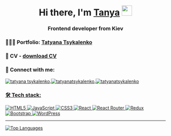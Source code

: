 <h1 align="center">Hi there, I'm <a href="http://selista.zzz.com.ua/" target="_blank">Tanya</a> 
<img src="https://github.com/blackcater/blackcater/raw/main/images/Hi.gif" height="32"/></h1>
<h3 align="center">Frontend developer from Kiev</h3>

### 👩🏻‍💻 Portfolio: [Tatyana Tsykalenko](http://selista.zzz.com.ua/)

### 📄 CV - [download CV](https://drive.google.com/drive/folders/1dn8v_zrt3GlnGE7YTIQZjw7c4Uqb961M?usp=sharing)

### 🤝 Connect with me:
<p align="left">
<a href="mailto:tsykalenko.t@gmail.com" target="blank"><img align="center" src="https://img.shields.io/badge/Gmail-D14836?style=for-the-badge&logo=gmail&logoColor=white&link=mailto:tsykalenko.t@gmail.com" alt="tatyana tsykalenko"  />
<a href="https://www.linkedin.com/in/tanya-tsykalenko-3830372b1/" target="blank"><img align="center" src="https://img.shields.io/badge/LinkedIn-0077B5?style=for-the-badge&logo=linkedin&logoColor=white" alt="tatyanatsykalenko" />
<a href="https://t.me/Tanya_Tsy" target="blank"><img align="center" src="https://img.shields.io/badge/Telegram-2CA5E0?style=for-the-badge&logo=telegram&logoColor=white" alt="tatyanatsykalenko" />
</p>

<h3 align="left">🛠 Tech stack:</h3>

![HTML5](https://img.shields.io/badge/html5-%23E34F26.svg?style=for-the-badge&logo=html5&logoColor=white) ![JavaScript](https://img.shields.io/badge/javascript-%23323330.svg?style=for-the-badge&logo=javascript&logoColor=%23F7DF1E) ![CSS3](https://img.shields.io/badge/css3-%231572B6.svg?style=for-the-badge&logo=css3&logoColor=white) ![React](https://img.shields.io/badge/react-%2320232a.svg?style=for-the-badge&logo=react&logoColor=%2361DAFB) ![React Router](https://img.shields.io/badge/React_Router-CA4245?style=for-the-badge&logo=react-router&logoColor=white) ![Redux](https://img.shields.io/badge/redux-%23593d88.svg?style=for-the-badge&logo=redux&logoColor=white) ![Bootstrap](https://img.shields.io/badge/bootstrap-%238511FA.svg?style=for-the-badge&logo=bootstrap&logoColor=white) ![WordPress](https://img.shields.io/badge/WordPress-%23117AC9.svg?style=for-the-badge&logo=WordPress&logoColor=white)

---

[![Top Languages](https://github-readme-stats-sigma-five.vercel.app/api/top-langs/?username=Selista&layout=compact&theme=vision-friendly-dark)](https://github.com/Selista)



